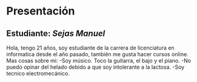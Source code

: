 # Presentación

## Estudiante: _Sejas Manuel_
Hola, tengo 21 años, soy estudiante de la carrera de licenciatura en informatica desde el año pasado, también me gusta hacer cursos online.
Mas cosas sobre mi:
-Soy músico. Toco la guitarra, el bajo y el piano.
-No puedo opinar del helado debido a que soy intolerante a la lactosa.
-Soy tecnico electromecánico.

